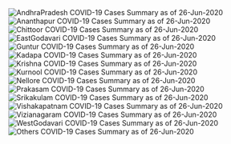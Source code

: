 
<img src="https://deepuhub.github.io/COVID-19/GraphsGenerated/26-Jun-2020/AndhraPradesh_26-Jun-2020.jpg" alt="AndhraPradesh COVID-19 Cases Summary as of 26-Jun-2020">
 <br>										  
<img src="https://deepuhub.github.io/COVID-19/GraphsGenerated/26-Jun-2020/Ananthapur_26-Jun-2020.jpg" alt="Ananthapur COVID-19 Cases Summary as of 26-Jun-2020">
 <br>										  
<img src="https://deepuhub.github.io/COVID-19/GraphsGenerated/26-Jun-2020/Chittoor_26-Jun-2020.jpg" alt="Chittoor COVID-19 Cases Summary as of 26-Jun-2020">
 <br>										  
<img src="https://deepuhub.github.io/COVID-19/GraphsGenerated/26-Jun-2020/EastGodavari_26-Jun-2020.jpg" alt="EastGodavari COVID-19 Cases Summary as of 26-Jun-2020">
 <br>										  
<img src="https://deepuhub.github.io/COVID-19/GraphsGenerated/26-Jun-2020/Guntur_26-Jun-2020.jpg" alt="Guntur COVID-19 Cases Summary as of 26-Jun-2020">
 <br>										  
<img src="https://deepuhub.github.io/COVID-19/GraphsGenerated/26-Jun-2020/Kadapa_26-Jun-2020.jpg" alt="Kadapa COVID-19 Cases Summary as of 26-Jun-2020">
 <br>										  
<img src="https://deepuhub.github.io/COVID-19/GraphsGenerated/26-Jun-2020/Krishna_26-Jun-2020.jpg" alt="Krishna COVID-19 Cases Summary as of 26-Jun-2020">
 <br>										  
<img src="https://deepuhub.github.io/COVID-19/GraphsGenerated/26-Jun-2020/Kurnool_26-Jun-2020.jpg" alt="Kurnool COVID-19 Cases Summary as of 26-Jun-2020">
 <br>										  
<img src="https://deepuhub.github.io/COVID-19/GraphsGenerated/26-Jun-2020/Nellore_26-Jun-2020.jpg" alt="Nellore COVID-19 Cases Summary as of 26-Jun-2020">
 <br>										  
<img src="https://deepuhub.github.io/COVID-19/GraphsGenerated/26-Jun-2020/Prakasam_26-Jun-2020.jpg" alt="Prakasam COVID-19 Cases Summary as of 26-Jun-2020">
 <br>										  
<img src="https://deepuhub.github.io/COVID-19/GraphsGenerated/26-Jun-2020/Srikakulam_26-Jun-2020.jpg" alt="Srikakulam COVID-19 Cases Summary as of 26-Jun-2020">
 <br>										  
<img src="https://deepuhub.github.io/COVID-19/GraphsGenerated/26-Jun-2020/Vishakapatnam_26-Jun-2020.jpg" alt="Vishakapatnam COVID-19 Cases Summary as of 26-Jun-2020">
 <br>										  
<img src="https://deepuhub.github.io/COVID-19/GraphsGenerated/26-Jun-2020/Vizianagaram_26-Jun-2020.jpg" alt="Vizianagaram COVID-19 Cases Summary as of 26-Jun-2020">
 <br>										  
<img src="https://deepuhub.github.io/COVID-19/GraphsGenerated/26-Jun-2020/WestGodavari_26-Jun-2020.jpg" alt="WestGodavari COVID-19 Cases Summary as of 26-Jun-2020">
 <br>
 <img src="https://deepuhub.github.io/COVID-19/GraphsGenerated/26-Jun-2020/Others_26-Jun-2020.jpg" alt="Others COVID-19 Cases Summary as of 26-Jun-2020">
 <br>

